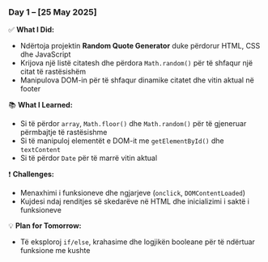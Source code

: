 ### Day 1 – [25 May 2025]

✅ **What I Did:**

- Ndërtoja projektin **Random Quote Generator** duke përdorur HTML, CSS dhe JavaScript
- Krijova një listë citatesh dhe përdora `Math.random()` për të shfaqur një citat të rastësishëm
- Manipulova DOM-in për të shfaqur dinamike citatet dhe vitin aktual në footer

📚 **What I Learned:**

- Si të përdor `array`, `Math.floor()` dhe `Math.random()` për të gjeneruar përmbajtje të rastësishme
- Si të manipuloj elementët e DOM-it me `getElementById()` dhe `textContent`
- Si të përdor `Date` për të marrë vitin aktual

❗ **Challenges:**

- Menaxhimi i funksioneve dhe ngjarjeve (`onclick`, `DOMContentLoaded`)
- Kujdesi ndaj renditjes së skedarëve në HTML dhe inicializimi i saktë i funksioneve

💡 **Plan for Tomorrow:**

- Të eksploroj `if/else`, krahasime dhe logjikën booleane për të ndërtuar funksione me kushte
